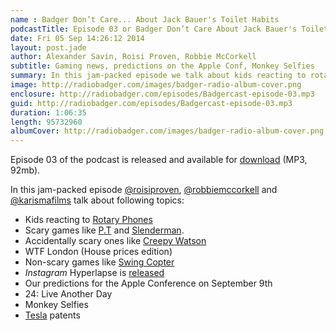 ```yaml
---
name : Badger Don’t Care... About Jack Bauer's Toilet Habits
podcastTitle: Episode 03 or Badger Don’t Care About Jack Bauer's Toilet Habits
date: Fri 05 Sep 14:26:12 2014
layout: post.jade
author: Alexander Savin, Roisi Proven, Robbie McCorkell
subtitle: Gaming news, predictions on the Apple Conf, Monkey Selfies
summary: In this jam-packed episode we talk about kids reacting to rotary phones, scary games like P.T., WTF London flathunting tips and Hyperlapse app impressions.
image: http://radiobadger.com/images/badger-radio-album-cover.png
enclosure: http://radiobadger.com/episodes/Badgercast-episode-03.mp3
guid: http://radiobadger.com/episodes/Badgercast-episode-03.mp3
duration: 1:06:35
length: 95732960
albumCover: http://radiobadger.com/images/badger-radio-album-cover.png
---
```


Episode 03 of the podcast is released and available for [download](http://radiobadger.com/episodes/Badgercast-episode-03.mp3) (MP3, 92mb).

In this jam-packed episode [@roisiproven](https://twitter.com/roisiproven), [@robbiemccorkell](https://twitter.com/robbiemccorkell) and [@karismafilms](https://twitter.com/karismafilms) talk about following topics:

* Kids reacting to [Rotary Phones](https://www.youtube.com/watch?v=XkuirEweZvM)
* Scary games like [P.T](http://www.gamespot.com/articles/p-t-game-revealed-on-ps4-is-actually-next-silent-h/1100-6421683/) and [Slenderman](https://www.youtube.com/watch?v=o6zHqWlNRFE).
* Accidentally scary ones like [Creepy Watson](https://www.youtube.com/watch?v=13YlEPwOfmk)
* WTF London (House prices edition)
* Non-scary games like [Swing Copter](https://www.youtube.com/watch?v=wuoCeze0B3c)
* *Instagram* Hyperlapse is [released](http://blog.instagram.com/post/95829278497/hyperlapse-from-instagram)
* Our predictions for the Apple Conference on September 9th
* 24: Live Another Day
* Monkey Selfies
* [Tesla](http://www.teslamotors.com/blog/all-our-patent-are-belong-you) patents
